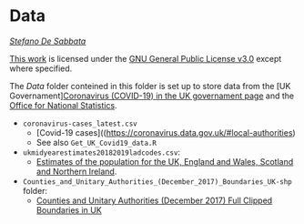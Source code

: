 # Data

*[Stefano De Sabbata](https://stefanodesabbata.com)*

[This work](https://github.com/sdesabbata/granolarr) is licensed under the [GNU General Public License v3.0](https://www.gnu.org/licenses/gpl-3.0.html) except where specified. 

The *Data* folder conteined in this folder is set up to store data from the [UK Governament][Coronavirus (COVID-19) in the UK governament page](https://coronavirus.data.gov.uk/#local-authorities) and the [Office for National Statistics](http://dati.istat.it).

- `coronavirus-cases_latest.csv`
    - [Covid-19 cases]((https://coronavirus.data.gov.uk/#local-authorities)
    - See also `Get_UK_Covid19_data.R`
- `ukmidyearestimates20182019ladcodes.csv`: 
    - [Estimates of the population for the UK, England and Wales, Scotland and Northern Ireland](https://www.ons.gov.uk/peoplepopulationandcommunity/populationandmigration/populationestimates/datasets/populationestimatesforukenglandandwalesscotlandandnorthernireland).
- `Counties_and_Unitary_Authorities_(December_2017)_Boundaries_UK-shp` folder:
    - [Counties and Unitary Authorities (December 2017) Full Clipped Boundaries in UK](http://geoportal.statistics.gov.uk/datasets/6638c31a8e9842f98a037748f72258ed_0)